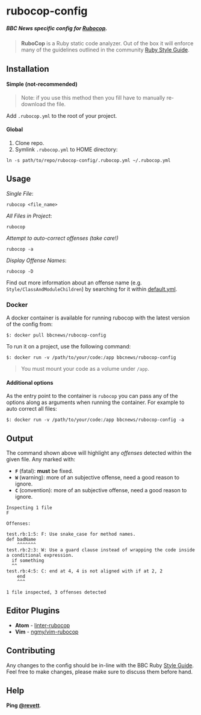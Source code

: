 # rubocop-config

##### BBC News specific config for [Rubocop](https://github.com/bbatsov/rubocop).

> **RuboCop** is a Ruby static code analyzer. Out of the box it will enforce many of the guidelines outlined in the community [Ruby Style Guide](https://github.com/bbatsov/ruby-style-guide).

## Installation

#### Simple (not-recommended)

> Note: if you use this method then you fill have to manually re-download the file.

Add `.rubocop.yml` to the root of your project.

#### Global

1. Clone repo.
2. Symlink `.rubocop.yml` to HOME directory:

```
ln -s path/to/repo/rubocop-config/.rubocop.yml ~/.rubocop.yml
```

## Usage


*Single File*:
```
rubocop <file_name>
```

*All Files in Project*:
```
rubocop
```

*Attempt to auto-correct offenses (take care!)*
```
rubocop -a
```

*Display Offense Names*:
```
rubocop -D
```

Find out more information about an offense name (e.g. `Style/ClassAndModuleChildren`) by searching for it within [default.yml](https://github.com/bbatsov/rubocop/blob/master/config/default.yml).

### Docker

A docker container is available for running rubocop with the latest version of the config from:

`$: docker pull bbcnews/rubocop-config`

To run it on a project, use the following command:

`$: docker run -v /path/to/your/code:/app bbcnews/rubocop-config`

> You must mount your code as a volume under `/app`.

#### Additional options

As the entry point to the container is `rubocop` you can pass any of the options along as arguments 
when running the container. For example to auto correct all files:

`$: docker run -v /path/to/your/code:/app bbcnews/rubocop-config -a`

## Output

The command shown above will highlight any *offenses* detected within the given file. Any marked with:

- **`F`** (fatal): **must** be fixed.
- **`W`** (warning): more of an subjective offense, need a good reason to ignore.
- **`C`** (convention): more of an subjective offense, need a good reason to ignore.

```
Inspecting 1 file
F

Offenses:

test.rb:1:5: F: Use snake_case for method names.
def badName
    ^^^^^^^
test.rb:2:3: W: Use a guard clause instead of wrapping the code inside a conditional expression.
  if something
  ^^
test.rb:4:5: C: end at 4, 4 is not aligned with if at 2, 2
    end
    ^^^

1 file inspected, 3 offenses detected
```

## Editor Plugins

* **Atom** - [linter-rubocop](https://atom.io/packages/linter-rubocop)
* **Vim** - [ngmy/vim-rubocop](https://github.com/ngmy/vim-rubocop)

## Contributing

Any changes to the config should be in-line with the BBC Ruby [Style Guide](https://github.com/BBC-News/responsive-news/wiki/Style-Guide:-Ruby). Feel free to make changes, please make sure to discuss them before hand.

## Help

**Ping [@revett](https://github.com/revett)**.
